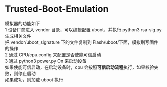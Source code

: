 # Trusted-Boot-Emulation

模拟器的功能如下<br>
1 设备厂商进入 vendor 目录，可以编辑配置 uboot，并执行 python3 rsa-sig.py 生成相关文件<br>
把 vendor/uboot_signature 下的文件复制到 Flash/uboot/下面，模拟刷写固件的操作<br>
2 通过 CPU/cpu.config 来配置是否使能可信启动<br>
3 通过 python3 power.py On 来启动设备<br>
如果使能可信启动，在启动设备时，cpu 会按照**可信启动流程**执行，如果校验失败，则停止启动<br>
如果成功，则加载 uboot 执行
